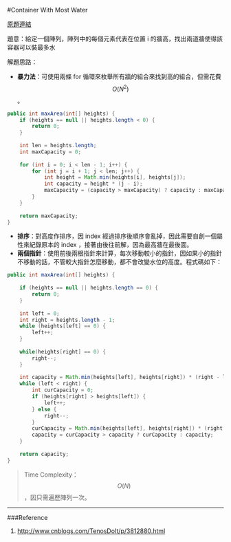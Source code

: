#Container With Most Water

[原題連結](http://www.lintcode.com/en/problem/container-with-most-water/)

題意：給定一個陣列，陣列中的每個元素代表在位置 i 的牆高，找出兩道牆使得該容器可以裝最多水

解題思路：

* **暴力法**：可使用兩條 for 循環來枚舉所有牆的組合來找到高的組合，但需花費 $$O(N^{2})$$。


```java
public int maxArea(int[] heights) {
    if (heights == null || heights.length < 0) {
        return 0;
    }
    
    int len = heights.length;
    int maxCapacity = 0;
    
    for (int i = 0; i < len - 1; i++) {
        for (int j = i + 1; j < len; j++) {
            int height = Math.min(heights[i], heights[j]);
            int capacity = height * (j - i);
            maxCapacity = (capacity > maxCapacity) ? capacity : maxCapacity;
        }
    }
    
    return maxCapacity;
}
```
* **排序**：對高度作排序，因 index 經過排序後順序會亂掉，因此需要自創一個屬性來紀錄原本的 index ，接著由後往前解，因為最高牆在最後面。
* **兩個指針**：使用前後兩根指針來計算，每次移動較小的指針，因如果小的指針不移動的話，不管較大指針怎麼移動，都不會改變水位的高度。程式碼如下：

```java
public int maxArea(int[] heights) {
    
    if (heights == null || heights.length == 0) {
        return 0;
    }
    
    int left = 0;
    int right = heights.length - 1;
    while (heights[left] == 0) {
        left++;
    }
    
    while(heights[right] == 0) {
        right--;
    }
    
    int capacity = Math.min(heights[left], heights[right]) * (right - left);
    while (left < right) {
        int curCapacity = 0;
        if (heights[right] > heights[left]) {
            left++;
        } else {
            right--;
        }
        curCapacity = Math.min(heights[left], heights[right]) * (right - left);
        capacity = curCapacity > capacity ? curCapacity : capacity;
    }
    
    return capacity;
}
```
>Time Complexity： $$O(N)$$，因只需遍歷陣列一次。

---
###Reference
1. http://www.cnblogs.com/TenosDoIt/p/3812880.html

